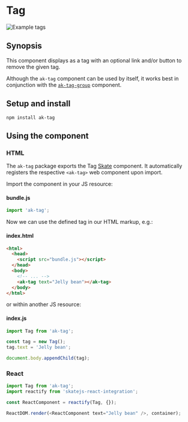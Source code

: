 # Tag

![Example tags](docs/overview.png)

## Synopsis

This component displays as a tag with an optional link and/or button to remove the given tag.

Although the `ak-tag` component can be used by itself, it works best in conjunction with the
[`ak-tag-group`](https://www.npmjs.com/package/ak-tag-group) component.

## Setup and install

```console
npm install ak-tag
```

## Using the component

### HTML

The `ak-tag` package exports the Tag [Skate](https://github.com/skatejs/skatejs) component. It automatically registers the respective `<ak-tag>` web component upon import.

Import the component in your JS resource:

#### bundle.js

```javascript
import 'ak-tag';
```

Now we can use the defined tag in our HTML markup, e.g.:

#### index.html

```html
<html>
  <head>
    <script src="bundle.js"></script>
  </head>
  <body>
    <!-- ... -->
    <ak-tag text="Jelly bean"></ak-tag>
  </body>
</html>
```

or within another JS resource:

#### index.js
```javascript
import Tag from 'ak-tag';

const tag = new Tag();
tag.text = 'Jelly bean';

document.body.appendChild(tag);
```

### React

```javascript
import Tag from 'ak-tag';
import reactify from 'skatejs-react-integration';

const ReactComponent = reactify(Tag, {});

ReactDOM.render(<ReactComponent text="Jelly bean" />, container);
```
